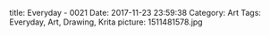 title: Everyday - 0021
Date: 2017-11-23 23:59:38
Category: Art
Tags: Everyday, Art, Drawing, Krita
picture: 1511481578.jpg
